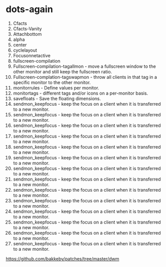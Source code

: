 # dots-again

1. Cfacts
2. Cfacts-Vanity
3. Attachbottom
4. alpha
5. center
6. cyclelayout
7. Focusonnetactive
8. fullscreen-compilation
9. Fullscreen-compilation-tagallmon - move a fullscreen window to the other monitor and still keep the fullscreen ratio.
10. Fullscreen-complation-tagswapmon - throw all clients in that tag in a specific monitor to the other monitor.
11. monitorrules - Define values per monitor.
12. monitortags - different tags and/or icons on a per-monitor basis.
13. savefloats - Save the floating dimensions.
14. sendmon_keepfocus - keep the focus on a client when it is transferred to a new monitor.
14. sendmon_keepfocus - keep the focus on a client when it is transferred to a new monitor.
14. sendmon_keepfocus - keep the focus on a client when it is transferred to a new monitor.
14. sendmon_keepfocus - keep the focus on a client when it is transferred to a new monitor.
14. sendmon_keepfocus - keep the focus on a client when it is transferred to a new monitor.
14. sendmon_keepfocus - keep the focus on a client when it is transferred to a new monitor.
14. sendmon_keepfocus - keep the focus on a client when it is transferred to a new monitor.
14. sendmon_keepfocus - keep the focus on a client when it is transferred to a new monitor.
14. sendmon_keepfocus - keep the focus on a client when it is transferred to a new monitor.
14. sendmon_keepfocus - keep the focus on a client when it is transferred to a new monitor.
14. sendmon_keepfocus - keep the focus on a client when it is transferred to a new monitor.
14. sendmon_keepfocus - keep the focus on a client when it is transferred to a new monitor.
14. sendmon_keepfocus - keep the focus on a client when it is transferred to a new monitor.
14. sendmon_keepfocus - keep the focus on a client when it is transferred to a new monitor.





https://github.com/bakkeby/patches/tree/master/dwm
